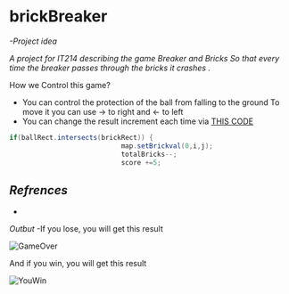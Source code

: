 # brickBreaker


*-Project idea*

*A project for IT214 describing the game Breaker and Bricks
So that every time the breaker passes through the bricks it crashes .*

How we Control this game?
* You can control the protection of the ball from falling to the ground
To move it you can use -> to right and <- to left
* You can change the result increment each time via [THIS CODE](https://github.com/Noi-9/brickBreaker/blob/main/Gameplay.java)
```java
if(ballRect.intersects(brickRect)) {
                            map.setBrickval(0,i,j);
                            totalBricks--;
                            score +=5;
```
*Refrences*
-
-
*Outbut*
-If you lose, you will get this result

![GameOver](https://user-images.githubusercontent.com/95036158/143690882-f119ee5e-61fe-4628-b99c-c539cc7c4ab8.jpg)

And if you win, you will get this result

![YouWin](https://user-images.githubusercontent.com/95036158/143690993-5016091a-4bca-4045-b2d6-56d3790ff954.jpg)
